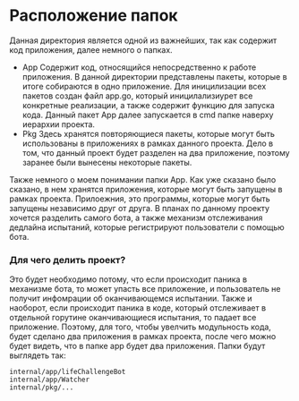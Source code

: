 # Расположение папок
Данная директория является одной из важнейших, так как содержит код приложения, далее немного о папках.
* App
Содержит код, относящийся непосредственно к работе приложения. В данной директории представлены
пакеты, которые в итоге собираются в одно приложение. Для иницилизации всех пакетов создан файл
app.go, который иницилализиурет все конкретные реализации, а также содержит функцию для запуска
кода. Данный пакет App далее запускается в cmd папке наверху иерархии проекта.
* Pkg
Здесь хранятся повторяющиеся пакеты, которые могут быть использованы в приложениях в рамках данного
проекта. Дело в том, что данный проект будет разделен на два приложение, поэтому заранее были 
вынесены некоторые пакеты.

Также немного о моем понимании папки App. Как уже сказано было сказано, в нем хранятся 
приложения, которые могут быть запущены в рамках проекта. Прилоежния, это программы, которые могут
быть запущены независимо друг от друга. В планах по данному проекту хочется разделить самого
бота, а также механизм отслеживания дедлайна испытаний, которые регистрируют пользователи с помощью
бота. 
### Для чего делить проект?
Это будет необходимо потому, что если происходит паника в механизме бота, то может упасть все приложение,
и пользователь не получит инфомрации об оканчивающемся испытании. Также и наоборот, если происходит
паника в коде, который отслеживает в отдельной горутине оканчивающиеся испытания, то падает все приложение.
Поэтому, для того, чтобы увелчить модульность кода, будет сделано два приложения в рамках проекта, 
после чего можно будет видеть, что в папке app будет два приложения. Папки будут выглядеть так:
```
internal/app/lifeChallengeBot
internal/app/Watcher
internal/pkg/...
```
